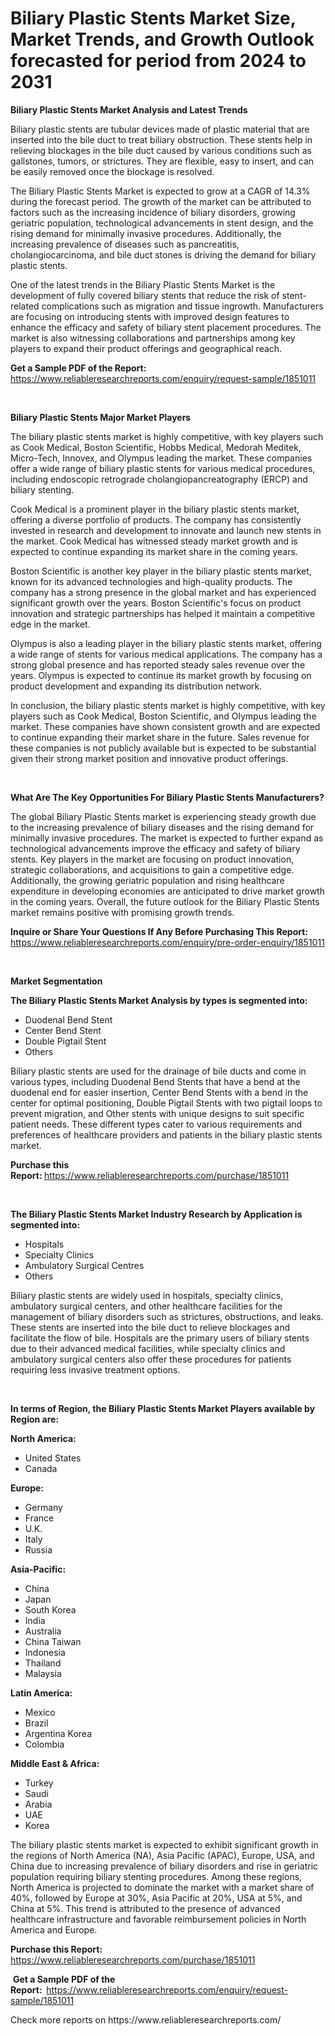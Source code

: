 <p><h1>Biliary Plastic Stents Market Size, Market Trends, and Growth Outlook forecasted for period from 2024 to 2031</h1></p><p><strong>Biliary Plastic Stents Market Analysis and Latest Trends</strong></p>
<p><p>Biliary plastic stents are tubular devices made of plastic material that are inserted into the bile duct to treat biliary obstruction. These stents help in relieving blockages in the bile duct caused by various conditions such as gallstones, tumors, or strictures. They are flexible, easy to insert, and can be easily removed once the blockage is resolved.</p><p>The Biliary Plastic Stents Market is expected to grow at a CAGR of 14.3% during the forecast period. The growth of the market can be attributed to factors such as the increasing incidence of biliary disorders, growing geriatric population, technological advancements in stent design, and the rising demand for minimally invasive procedures. Additionally, the increasing prevalence of diseases such as pancreatitis, cholangiocarcinoma, and bile duct stones is driving the demand for biliary plastic stents.</p><p>One of the latest trends in the Biliary Plastic Stents Market is the development of fully covered biliary stents that reduce the risk of stent-related complications such as migration and tissue ingrowth. Manufacturers are focusing on introducing stents with improved design features to enhance the efficacy and safety of biliary stent placement procedures. The market is also witnessing collaborations and partnerships among key players to expand their product offerings and geographical reach.</p></p>
<p><strong>Get a Sample PDF of the Report:&nbsp;</strong> <a href="https://www.reliableresearchreports.com/enquiry/request-sample/1851011">https://www.reliableresearchreports.com/enquiry/request-sample/1851011</a></p>
<p>&nbsp;</p>
<p><strong>Biliary Plastic Stents Major Market Players</strong></p>
<p><p>The biliary plastic stents market is highly competitive, with key players such as Cook Medical, Boston Scientific, Hobbs Medical, Medorah Meditek, Micro-Tech, Innovex, and Olympus leading the market. These companies offer a wide range of biliary plastic stents for various medical procedures, including endoscopic retrograde cholangiopancreatography (ERCP) and biliary stenting.</p><p>Cook Medical is a prominent player in the biliary plastic stents market, offering a diverse portfolio of products. The company has consistently invested in research and development to innovate and launch new stents in the market. Cook Medical has witnessed steady market growth and is expected to continue expanding its market share in the coming years.</p><p>Boston Scientific is another key player in the biliary plastic stents market, known for its advanced technologies and high-quality products. The company has a strong presence in the global market and has experienced significant growth over the years. Boston Scientific's focus on product innovation and strategic partnerships has helped it maintain a competitive edge in the market.</p><p>Olympus is also a leading player in the biliary plastic stents market, offering a wide range of stents for various medical applications. The company has a strong global presence and has reported steady sales revenue over the years. Olympus is expected to continue its market growth by focusing on product development and expanding its distribution network.</p><p>In conclusion, the biliary plastic stents market is highly competitive, with key players such as Cook Medical, Boston Scientific, and Olympus leading the market. These companies have shown consistent growth and are expected to continue expanding their market share in the future. Sales revenue for these companies is not publicly available but is expected to be substantial given their strong market position and innovative product offerings.</p></p>
<p>&nbsp;</p>
<p><strong>What Are The Key Opportunities For Biliary Plastic Stents Manufacturers?</strong></p>
<p><p>The global Biliary Plastic Stents market is experiencing steady growth due to the increasing prevalence of biliary diseases and the rising demand for minimally invasive procedures. The market is expected to further expand as technological advancements improve the efficacy and safety of biliary stents. Key players in the market are focusing on product innovation, strategic collaborations, and acquisitions to gain a competitive edge. Additionally, the growing geriatric population and rising healthcare expenditure in developing economies are anticipated to drive market growth in the coming years. Overall, the future outlook for the Biliary Plastic Stents market remains positive with promising growth trends.</p></p>
<p><strong>Inquire or Share Your Questions If Any Before Purchasing This Report:</strong> <a href="https://www.reliableresearchreports.com/enquiry/pre-order-enquiry/1851011">https://www.reliableresearchreports.com/enquiry/pre-order-enquiry/1851011</a></p>
<p>&nbsp;</p>
<p><strong>Market Segmentation</strong></p>
<p><strong>The Biliary Plastic Stents Market Analysis by types is segmented into:</strong></p>
<p><ul><li>Duodenal Bend Stent</li><li>Center Bend Stent</li><li>Double Pigtail Stent</li><li>Others</li></ul></p>
<p><p>Biliary plastic stents are used for the drainage of bile ducts and come in various types, including Duodenal Bend Stents that have a bend at the duodenal end for easier insertion, Center Bend Stents with a bend in the center for optimal positioning, Double Pigtail Stents with two pigtail loops to prevent migration, and Other stents with unique designs to suit specific patient needs. These different types cater to various requirements and preferences of healthcare providers and patients in the biliary plastic stents market.</p></p>
<p><strong>Purchase this Report:&nbsp;</strong><a href="https://www.reliableresearchreports.com/purchase/1851011">https://www.reliableresearchreports.com/purchase/1851011</a></p>
<p>&nbsp;</p>
<p><strong>The Biliary Plastic Stents Market Industry Research by Application is segmented into:</strong></p>
<p><ul><li>Hospitals</li><li>Specialty Clinics</li><li>Ambulatory Surgical Centres</li><li>Others</li></ul></p>
<p><p>Biliary plastic stents are widely used in hospitals, specialty clinics, ambulatory surgical centers, and other healthcare facilities for the management of biliary disorders such as strictures, obstructions, and leaks. These stents are inserted into the bile duct to relieve blockages and facilitate the flow of bile. Hospitals are the primary users of biliary stents due to their advanced medical facilities, while specialty clinics and ambulatory surgical centers also offer these procedures for patients requiring less invasive treatment options.</p></p>
<p>&nbsp;</p>
<p><strong>In terms of Region, the Biliary Plastic Stents Market Players available by Region are:</strong></p>
<p>
    <p> <strong> North America: </strong>
        <ul>
            <li>United States</li>
            <li>Canada</li>
        </ul>
        </p> 
    <p> <strong> Europe: </strong>
        <ul>
            <li>Germany</li>
            <li>France</li>
            <li>U.K.</li>
            <li>Italy</li>
            <li>Russia</li>
        </ul>
        </p> 
    <p> <strong> Asia-Pacific: </strong>
        <ul>
            <li>China</li>
            <li>Japan</li>
            <li>South Korea</li>
            <li>India</li>
            <li>Australia</li>
            <li>China Taiwan</li>
            <li>Indonesia</li>
            <li>Thailand</li>
            <li>Malaysia</li>
        </ul>
        </p> 
    <p> <strong> Latin America: </strong>
        <ul>
            <li>Mexico</li>
            <li>Brazil</li>
            <li>Argentina Korea</li>
            <li>Colombia</li>
        </ul>
        </p> 
    <p> <strong> Middle East & Africa: </strong>
        <ul>
            <li>Turkey</li>
            <li>Saudi</li>
            <li>Arabia</li>
            <li>UAE</li>
            <li>Korea</li>
        </ul>
    </p>
    </p>
<p><p>The biliary plastic stents market is expected to exhibit significant growth in the regions of North America (NA), Asia Pacific (APAC), Europe, USA, and China due to increasing prevalence of biliary disorders and rise in geriatric population requiring biliary stenting procedures. Among these regions, North America is projected to dominate the market with a market share of 40%, followed by Europe at 30%, Asia Pacific at 20%, USA at 5%, and China at 5%. This trend is attributed to the presence of advanced healthcare infrastructure and favorable reimbursement policies in North America and Europe.</p></p>
<p><strong>Purchase this Report: </strong><a href="https://www.reliableresearchreports.com/purchase/1851011">https://www.reliableresearchreports.com/purchase/1851011</a></p>
<p>&nbsp;<strong>Get a Sample PDF of the Report:&nbsp;&nbsp;</strong><a href="https://www.reliableresearchreports.com/enquiry/request-sample/1851011">https://www.reliableresearchreports.com/enquiry/request-sample/1851011</a></p>
<p><strong></strong></p>
<p>Check more reports on https://www.reliableresearchreports.com/</p>